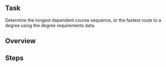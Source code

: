 ## Task
Determine the longest dependent course sequence, or the fastest route to a degree using the degree requirements data.

## Overview

## Steps